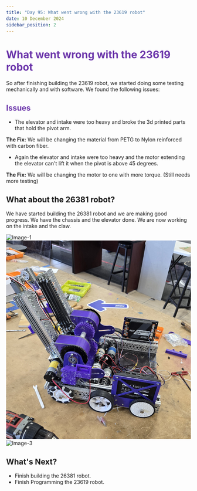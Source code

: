 ```yaml
---
title: "Day 95: What went wrong with the 23619 robot"
date: 10 December 2024
sidebar_position: 2
---
```


# <span style="color:#6b35aa">What went wrong with the 23619 robot</span>

So after finishing building the 23619 robot, we started doing some testing mechanically and with software. We found the following issues:

## <span style="color:#6b35aa">Issues</span>

- The elevator and intake were too heavy and broke the 3d printed parts that hold the pivot arm.

<b>The Fix:</b> We will be changing the material from PETG to Nylon reinforced with carbon fiber.

- Again the elevator and intake were too heavy and the motor extending the elevator can't lift it when the pivot is above 45 degrees.

<b>The Fix:</b> We will be changing the motor to one with more torque. (Still needs more testing)

## What about the 26381 robot?

We have started building the 26381 robot and we are making good progress. We have the chassis and the elevator done. We are now working on the intake and the claw.

![Image-1](Image1.jpg)
![Image-2](Image2.jpg)
![Image-3](Image3.jpg)

## What's Next?

- Finish building the 26381 robot.
- Finish Programming the 23619 robot.